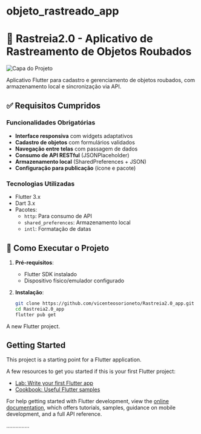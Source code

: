 # objeto_rastreado_app
# 📱 Rastreia2.0 - Aplicativo de Rastreamento de Objetos Roubados

![Capa do Projeto](assets/app_screenshot.png) <!-- Adicione uma imagem da tela principal -->

Aplicativo Flutter para cadastro e gerenciamento de objetos roubados, com armazenamento local e sincronização via API.

## ✅ Requisitos Cumpridos

### Funcionalidades Obrigatórias
- **Interface responsiva** com widgets adaptativos
- **Cadastro de objetos** com formulários validados
- **Navegação entre telas** com passagem de dados
- **Consumo de API RESTful** (JSONPlaceholder)
- **Armazenamento local** (SharedPreferences + JSON)
- **Configuração para publicação** (ícone e pacote)

### Tecnologias Utilizadas
- Flutter 3.x
- Dart 3.x
- Pacotes:
  - `http`: Para consumo de API
  - `shared_preferences`: Armazenamento local
  - `intl`: Formatação de datas

## 🚀 Como Executar o Projeto

1. **Pré-requisitos**:
   - Flutter SDK instalado
   - Dispositivo físico/emulador configurado

2. **Instalação**:
   ```bash
   git clone https://github.com/vicenteosorioneto/Rastreia2.0_app.git
   cd Rastreia2.0_app
   flutter pub get

A new Flutter project.

## Getting Started

This project is a starting point for a Flutter application.

A few resources to get you started if this is your first Flutter project:

- [Lab: Write your first Flutter app](https://docs.flutter.dev/get-started/codelab)
- [Cookbook: Useful Flutter samples](https://docs.flutter.dev/cookbook)

For help getting started with Flutter development, view the
[online documentation](https://docs.flutter.dev/), which offers tutorials,
samples, guidance on mobile development, and a full API reference.

...............